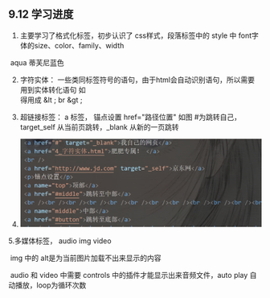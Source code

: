 ## 9.12  学习进度

1. 主要学习了格式化标签，初步认识了 css样式，段落标签中的 style 中 font字体的size、color、family、width

​		aqua 蒂芙尼蓝色

2. 字符实体： 一些类同标签符号的语句，由于html会自动识别语句，所以需要用到实体转化语句 如<br> 得用成 &lt ; br &gt ;

3. 超链接标签： <a> <a/> a 标签， 锚点设置 href="路径位置"  如图  #为跳转自己，target_self 从当前页跳转，_blank 从新的一页跳转
4. <img src="9.12 学习日报.assets/image-20220913013750600.png" alt="image-20220913013750600" style="zoom:50%;" />

5.多媒体标签， audio img video 

​							img 中的 alt是为当前图片加载不出来显示的内容

​							audio 和 video 中需要 controls 中的插件才能显示出来音频文件，auto play 自动播放，loop为循环次数